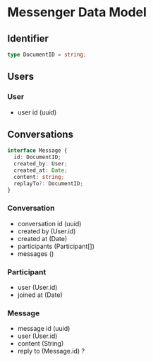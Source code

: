 # Messenger Data Model

## Identifier

```typescript
type DocumentID = string;
```

## Users

### User

- user id (uuid)

## Conversations

```typescript
interface Message {
  id: DocumentID;
  created_by: User;
  created_at: Date;
  content: string;
  replayTo?: DocumentID;
}
```

### Conversation

- conversation id (uuid)
- created by (User.id)
- created at (Date)
- participants (Participant[])
- messages ()

### Participant

- user (User.id)
- joined at (Date)

### Message

- message id (uuid)
- user (User.id)
- content (String)
- reply to (Message.id) ?
